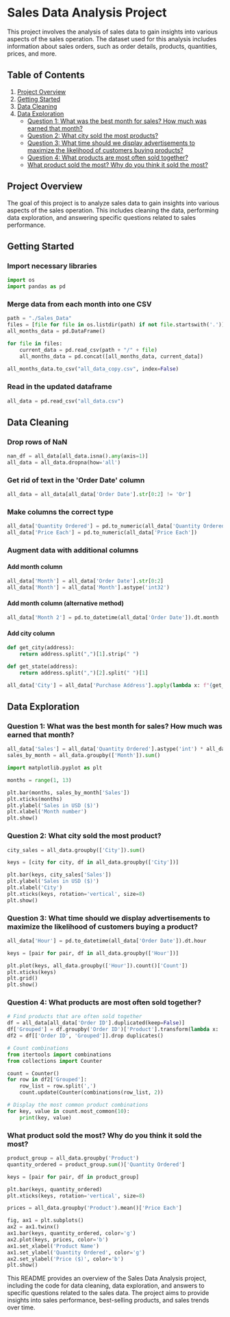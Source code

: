 # Sales Data Analysis Project

This project involves the analysis of sales data to gain insights into various aspects of the sales operation. The dataset used for this analysis includes information about sales orders, such as order details, products, quantities, prices, and more.

## Table of Contents
1. [Project Overview](#project-overview)
2. [Getting Started](#getting-started)
3. [Data Cleaning](#data-cleaning)
4. [Data Exploration](#data-exploration)
    - [Question 1: What was the best month for sales? How much was earned that month?](#question-1)
    - [Question 2: What city sold the most products?](#question-2)
    - [Question 3: What time should we display advertisements to maximize the likelihood of customers buying products?](#question-3)
    - [Question 4: What products are most often sold together?](#question-4)
    - [What product sold the most? Why do you think it sold the most?](#most-sold-product)

<a name="project-overview"></a>
## Project Overview

The goal of this project is to analyze sales data to gain insights into various aspects of the sales operation. This includes cleaning the data, performing data exploration, and answering specific questions related to sales performance.

<a name="getting-started"></a>
## Getting Started

### Import necessary libraries
```python
import os
import pandas as pd
```

### Merge data from each month into one CSV
```python
path = "./Sales_Data"
files = [file for file in os.listdir(path) if not file.startswith('.')]  # Ignore hidden files
all_months_data = pd.DataFrame()

for file in files:
    current_data = pd.read_csv(path + "/" + file)
    all_months_data = pd.concat([all_months_data, current_data])
    
all_months_data.to_csv("all_data_copy.csv", index=False)
```

### Read in the updated dataframe
```python
all_data = pd.read_csv("all_data.csv")
```

<a name="data-cleaning"></a>
## Data Cleaning

### Drop rows of NaN
```python
nan_df = all_data[all_data.isna().any(axis=1)]
all_data = all_data.dropna(how='all')
```

### Get rid of text in the 'Order Date' column
```python
all_data = all_data[all_data['Order Date'].str[0:2] != 'Or']
```

### Make columns the correct type
```python
all_data['Quantity Ordered'] = pd.to_numeric(all_data['Quantity Ordered'])
all_data['Price Each'] = pd.to_numeric(all_data['Price Each'])
```

### Augment data with additional columns

#### Add month column
```python
all_data['Month'] = all_data['Order Date'].str[0:2]
all_data['Month'] = all_data['Month'].astype('int32')
```

#### Add month column (alternative method)
```python
all_data['Month 2'] = pd.to_datetime(all_data['Order Date']).dt.month
```

#### Add city column
```python
def get_city(address):
    return address.split(",")[1].strip(" ")

def get_state(address):
    return address.split(",")[2].split(" ")[1]

all_data['City'] = all_data['Purchase Address'].apply(lambda x: f"{get_city(x)}  ({get_state(x)})")
```

<a name="data-exploration"></a>
## Data Exploration

<a name="question-1"></a>
### Question 1: What was the best month for sales? How much was earned that month?
```python
all_data['Sales'] = all_data['Quantity Ordered'].astype('int') * all_data['Price Each'].astype('float')
sales_by_month = all_data.groupby(['Month']).sum()

import matplotlib.pyplot as plt

months = range(1, 13)

plt.bar(months, sales_by_month['Sales'])
plt.xticks(months)
plt.ylabel('Sales in USD ($)')
plt.xlabel('Month number')
plt.show()
```

<a name="question-2"></a>
### Question 2: What city sold the most product?
```python
city_sales = all_data.groupby(['City']).sum()

keys = [city for city, df in all_data.groupby(['City'])]

plt.bar(keys, city_sales['Sales'])
plt.ylabel('Sales in USD ($)')
plt.xlabel('City')
plt.xticks(keys, rotation='vertical', size=8)
plt.show()
```

<a name="question-3"></a>
### Question 3: What time should we display advertisements to maximize the likelihood of customers buying a product?
```python
all_data['Hour'] = pd.to_datetime(all_data['Order Date']).dt.hour

keys = [pair for pair, df in all_data.groupby(['Hour'])]

plt.plot(keys, all_data.groupby(['Hour']).count()['Count'])
plt.xticks(keys)
plt.grid()
plt.show()
```

<a name="question-4"></a>
### Question 4: What products are most often sold together?
```python
# Find products that are often sold together
df = all_data[all_data['Order ID'].duplicated(keep=False)]
df['Grouped'] = df.groupby('Order ID')['Product'].transform(lambda x: ','.join(x))
df2 = df[['Order ID', 'Grouped']].drop duplicates()

# Count combinations
from itertools import combinations
from collections import Counter

count = Counter()
for row in df2['Grouped']:
    row_list = row.split(',')
    count.update(Counter(combinations(row_list, 2))

# Display the most common product combinations
for key, value in count.most_common(10):
    print(key, value)
```

<a name="most-sold-product"></a>
### What product sold the most? Why do you think it sold the most?
```python
product_group = all_data.groupby('Product')
quantity_ordered = product_group.sum()['Quantity Ordered']

keys = [pair for pair, df in product_group]

plt.bar(keys, quantity_ordered)
plt.xticks(keys, rotation='vertical', size=8)

prices = all_data.groupby('Product').mean()['Price Each']

fig, ax1 = plt.subplots()
ax2 = ax1.twinx()
ax1.bar(keys, quantity_ordered, color='g')
ax2.plot(keys, prices, color='b')
ax1.set_xlabel('Product Name')
ax1.set_ylabel('Quantity Ordered', color='g')
ax2.set_ylabel('Price ($)', color='b')
plt.show()
```

This README provides an overview of the Sales Data Analysis project, including the code for data cleaning, data exploration, and answers to specific questions related to the sales data. The project aims to provide insights into sales performance, best-selling products, and sales trends over time.
